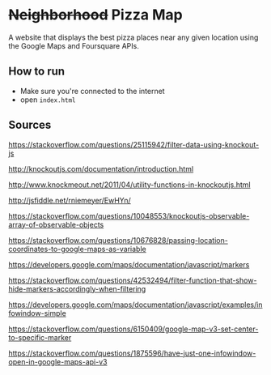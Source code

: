# ~~Neighborhood~~ Pizza Map
A website that displays the best pizza places near any given location using the Google Maps and Foursquare APIs.

## How to run
- Make sure you're connected to the internet
- open `index.html`

## Sources
https://stackoverflow.com/questions/25115942/filter-data-using-knockout-js

http://knockoutjs.com/documentation/introduction.html

http://www.knockmeout.net/2011/04/utility-functions-in-knockoutjs.html

http://jsfiddle.net/rniemeyer/EwHYn/

https://stackoverflow.com/questions/10048553/knockoutjs-observable-array-of-observable-objects

https://stackoverflow.com/questions/10676828/passing-location-coordinates-to-google-maps-as-variable

https://developers.google.com/maps/documentation/javascript/markers

https://stackoverflow.com/questions/42532494/filter-function-that-show-hide-markers-accordingly-when-filtering

https://developers.google.com/maps/documentation/javascript/examples/infowindow-simple

https://stackoverflow.com/questions/6150409/google-map-v3-set-center-to-specific-marker

https://stackoverflow.com/questions/1875596/have-just-one-infowindow-open-in-google-maps-api-v3
